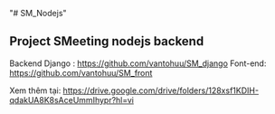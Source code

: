 "# SM_Nodejs" 
## Project SMeeting nodejs backend

Backend Django : https://github.com/vantohuu/SM_django
Font-end: https://github.com/vantohuu/SM_front

Xem thêm tại: https://drive.google.com/drive/folders/128xsf1KDIH-qdakUA8K8sAceUmmIhypr?hl=vi
